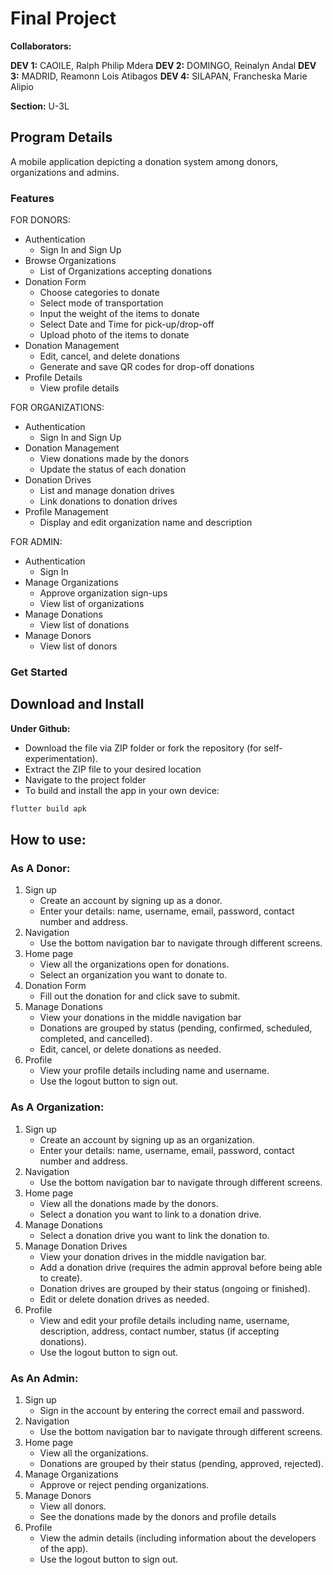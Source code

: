 
# Final Project

**Collaborators:**  

**DEV 1:** CAOILE, Ralph Philip Mdera
**DEV 2:** DOMINGO, Reinalyn Andal
**DEV 3:** MADRID, Reamonn Lois Atibagos
**DEV 4:** SILAPAN, Francheska Marie Alipio

**Section:** U-3L

## Program Details

A mobile application depicting a donation system among donors, organizations and admins.

### Features

FOR DONORS:
- Authentication 
    - Sign In and Sign Up
- Browse Organizations
    - List of Organizations accepting donations
- Donation Form
    - Choose categories to donate 
    - Select mode of transportation
    - Input the weight of the items to donate
    - Select Date and Time for pick-up/drop-off
    - Upload photo of the items to donate
- Donation Management
    - Edit, cancel, and delete donations
    - Generate and save QR codes for drop-off donations
- Profile Details
    - View profile details


FOR ORGANIZATIONS:
- Authentication 
    - Sign In and Sign Up
- Donation Management
    - View donations made by the donors
    - Update the status of each donation
- Donation Drives
    - List and manage donation drives
    - Link donations to donation drives
- Profile Management
    - Display and edit organization name and description


FOR ADMIN:
- Authentication 
    - Sign In
- Manage Organizations
    - Approve organization sign-ups
    - View list of organizations
- Manage Donations
    - View list of donations
- Manage Donors
    - View list of donors


### Get Started

##  Download and Install

**Under Github:**
- Download the file via ZIP folder or fork the repository (for self-experimentation).
- Extract the ZIP file to your desired location
-  Navigate to the project folder
- To build and install the app in your own device:

```bash
flutter build apk
```


##  How to use:

### As A Donor:
1. Sign up
    - Create an account by signing up as a donor.
    - Enter your details: name, username, email, password, contact number and address.
2. Navigation
    - Use the bottom navigation bar to navigate through different screens.
3. Home page
    - View all the organizations open for donations.
    - Select an organization you want to donate to.
4. Donation Form
    - Fill out the donation for and click save to submit.
5. Manage Donations
    - View your donations in the middle navigation bar
    - Donations are grouped by status (pending, confirmed, scheduled, completed, and cancelled).
    - Edit, cancel, or delete donations as needed.
6. Profile
    - View your profile details including name and username.
    - Use the logout button to sign out.


### As A Organization:
1. Sign up
    - Create an account by signing up as an organization.
    - Enter your details: name, username, email, password, contact number and address.
2. Navigation
    - Use the bottom navigation bar to navigate through different screens.
3. Home page
    - View all the donations made by the donors.
    - Select a donation you want to link to a donation drive.
4. Manage Donations
    - Select a donation drive you want to link the donation to.
5. Manage Donation Drives
    - View your donation drives in the middle navigation bar.
    - Add a donation drive (requires the admin approval before being able to create).
    - Donation drives are grouped by their status (ongoing or finished).
    - Edit or delete donation drives as needed.
6. Profile
    - View and edit your profile details including name, username, description, address, contact number, status (if accepting donations).
    - Use the logout button to sign out.


### As An Admin:
1. Sign up
    - Sign in the account by entering the correct email and password.
2. Navigation
    - Use the bottom navigation bar to navigate through different screens.
3. Home page
    - View all the organizations.
    - Donations are grouped by their status (pending, approved, rejected).
4. Manage Organizations
    - Approve or reject pending organizations.
5. Manage Donors
    - View all donors.
    - See the donations made by the donors and profile details
6. Profile
    - View the admin details (including information about the developers of the app).
    - Use the logout button to sign out.

